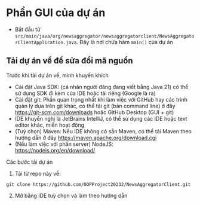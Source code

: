 # Phần GUI của dự án

- Bắt đầu từ `src/main/java/org/newsaggregator/newsaggregatorclient/NewsAggregatorClientApplication.java`. Đây là nơi chứa hàm `main()` của dự án

## Tải dự án về để sửa đổi mã nguồn
Trước khi tải dự án về, mình khuyến khích
- Cài đặt Java SDK: (cá nhân người đăng đang viết bằng Java 21) có thể sử dụng SDK đi kèm của IDE hoặc tải riêng (Google là ra)
- Cài đặt git: Phần quan trọng nhất khi làm việc với GitHub hay các trình quản lý dựa trên git khác, có thể tải git (bản command line) ở đây https://git-scm.com/downloads
hoặc GitHub Desktop (GUI + git)
- IDE khuyển nghị là JetBrains IntelliJ, có thể sử dụng các IDE hoặc text editor khác, miễn hoạt động
- (Tuỳ chọn) Maven: Nếu IDE không có sẵn Maven, có thể tải Maven theo hướng dẫn ở đây https://maven.apache.org/download.cgi
- (Nếu làm việc với phần server) NodeJS: https://nodejs.org/en/download/

Các bước tải dự án
1. Tải từ repo này về:
  ```
gỉt clone https://github.com/OOPProject20232/NewsAggregatorClient.git
```

2. Mở bằng IDE tuỳ chọn và làm theo hướng dẫn
